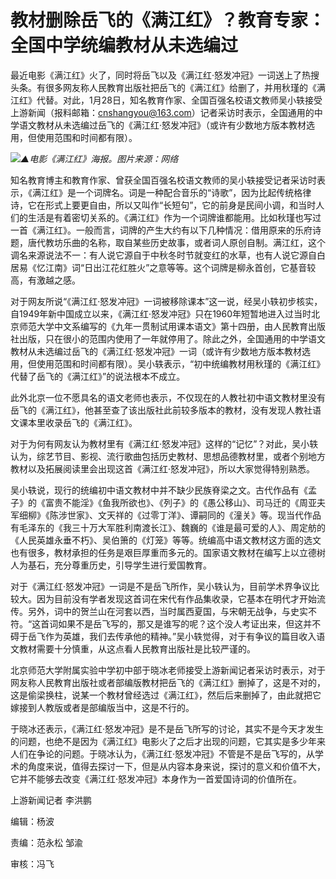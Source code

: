 # 教材删除岳飞的《满江红》？教育专家：全国中学统编教材从未选编过

最近电影《满江红》火了，同时将岳飞以及《满江红·怒发冲冠》一词送上了热搜头条。有很多网友称人民教育出版社把岳飞的《满江红》给删了，并用秋瑾的《满江红》代替。对此，1月28日，知名教育作家、全国百强名校语文教师吴小轶接受上游新闻（报料邮箱：cnshangyou@163.com）记者采访时表示，全国通用的中学语文教材从未选编过岳飞的《满江红·怒发冲冠》（或许有少数地方版本教材选用，但使用范围和时间都有限）。

![](https://inews.gtimg.com/newsapp_bt/0/15631445258/1000)_▲电影《满江红》海报。图片来源：网络_

知名教育博主和教育作家、曾获全国百强名校语文教师的吴小轶接受记者采访时表示，《满江红》是一个词牌名。词是一种配合音乐的“诗歌”，因为比起传统格律诗，它在形式上要更自由，所以又叫作“长短句”，它的前身是民间小调，和当时人们的生活是有着密切关系的。《满江红》作为一个词牌谁都能用。比如秋瑾也写过一首《满江红》。一般而言，词牌的产生大约有以下几种情况：借用原来的乐府诗题，唐代教坊乐曲的名称，取自某些历史故事，或者词人原创自制。满江红，这个调名来源说法不一：有人说它源自于中秋冬时节就变红的水草，也有人说它源自白居易《忆江南》词“日出江花红胜火”之意等等。这个词牌是柳永首创，它基音较高，有激越之感。

对于网友所说“《满江红·怒发冲冠》一词被移除课本”这一说，经吴小轶初步核实，自1949年新中国成立以来，《满江红·怒发冲冠》只在1960年短暂地进入过当时北京师范大学中文系编写的《九年一贯制试用课本语文》第十四册，由人民教育出版社出版，只在很小的范围内使用了一年就停用了。除此之外，全国通用的中学语文教材从未选编过岳飞的《满江红·怒发冲冠》一词（或许有少数地方版本教材选用，但使用范围和时间都有限）。吴小轶表示，“初中统编教材用秋瑾的《满江红》代替了岳飞的《满江红》”的说法根本不成立。

此外北京一位不愿具名的语文老师也表示，不仅现在的人教社初中语文教材里没有岳飞的《满江红》，他甚至查了该出版社此前较多版本的教材，没有发现人教社语文课本里收录岳飞的《满江红》。

对于为何有网友认为教材里有《满江红·怒发冲冠》这样的“记忆”？对此，吴小轶认为，综艺节目、影视、流行歌曲包括历史教材、思想品德教材里，或者个别地方教材以及拓展阅读里会出现这首《满江红·怒发冲冠》，所以大家觉得特别熟悉。

吴小轶说，现行的统编初中语文教材中并不缺少民族脊梁之文。古代作品有《孟子》的《富贵不能淫》《鱼我所欲也》、《列子》的《愚公移山》、司马迁的《周亚夫军细柳》《陈涉世家》、文天祥的《过零丁洋》、谭嗣同的《潼关》等。现当代作品有毛泽东的《我三十万大军胜利南渡长江》、魏巍的《谁是最可爱的人》、周定舫的《人民英雄永垂不朽》、吴伯箫的《灯笼》等等。统编高中语文教材这方面的选文也有很多，教材承担的任务是艰巨厚重而多元的。国家语文教材在编写上以立德树人为基石，充分尊重历史，引导学生进行爱国教育。

对于《满江红·怒发冲冠》一词是不是岳飞所作，吴小轶认为，目前学术界争议比较大。因为目前没有学者发现这首词在宋代有作品集收录，它基本在明代才开始流传。另外，词中的贺兰山在河套以西，当时属西夏国，与宋朝无战争，与史实不符。“这首词如果不是岳飞写的，那又是谁写的呢？这个没人考证出来，但这并不碍于岳飞作为英雄，我们去传承他的精神。”吴小轶觉得，对于有争议的篇目收入语文教材需要十分慎重，从这点看人民教育出版社是比较严谨的。

北京师范大学附属实验中学初中部于晓冰老师接受上游新闻记者采访时表示，对于网友称人民教育出版社或者部编版教材把岳飞的《满江红》删掉了，这是不对的，这是偷梁换柱，说某一个教材曾经选过《满江红》，然后后来删掉了，由此就把它嫁接到人教版或者是部编版当中，这是不行的。

于晓冰还表示，《满江红·怒发冲冠》是不是岳飞所写的讨论，其实不是今天才发生的问题，也绝不是因为《满江红》电影火了之后才出现的问题，它其实是多少年来人们在争论的问题。于晓冰认为，《满江红·怒发冲冠》不管是不是岳飞写的，从学术的角度来说，值得去探讨一下，但是从内容本身来说，探讨的意义和价值不大，它并不能够去改变《满江红·怒发冲冠》本身作为一首爱国诗词的价值所在。

上游新闻记者 李洪鹏

编辑：杨波

责编：范永松 邹渝

审核：冯飞

